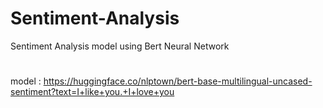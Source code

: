 # Sentiment-Analysis
Sentiment Analysis model using Bert Neural Network 
#
model : https://huggingface.co/nlptown/bert-base-multilingual-uncased-sentiment?text=I+like+you.+I+love+you
